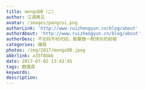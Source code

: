 ```yaml
---
title: mongoDB（二）
author: 江湖再见
avatar: /images/pangrui.png
authorLink: 'http://www.ruizhengyun.cn/blog/about'
authorAbout: 'http://www.ruizhengyun.cn/blog/about'
authorDesc: 不论码不码代码，都要做一枚快乐的前端
categories: 编程
photos: /img/2017/mongoDB.jpeg
abbrlink: a35f8bbb
date: 2017-07-02 13:43:45
tags: 数据库
keywords:
description: 
---
```

